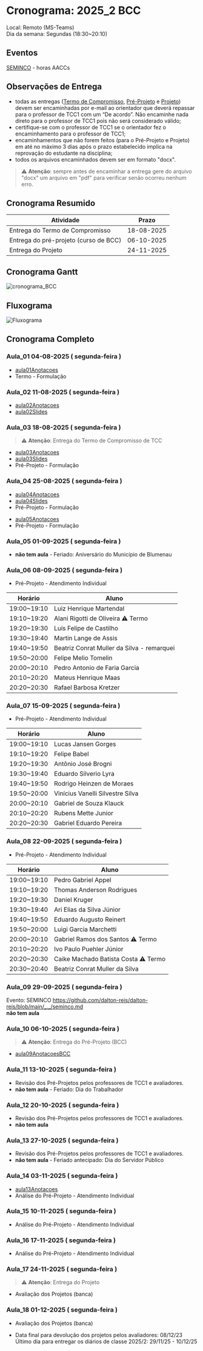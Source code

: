 # Cronograma:  2025_2 BCC  
  
Local:  Remoto (MS-Teams)  
Dia da semana:  Segundas (18:30\~20:10)  
  
<!-- [ ] Aviso: Inicio das aulas <> -->  
  
## Eventos  
  
<!--[Semana Acadêmica](https://github.com/dalton-reis/dalton-reis/blob/main/_._/semanaAcademica.md "Semana Acadêmica") - horas AACCs  -->  
[SEMINCO](https://github.com/dalton-reis/dalton-reis/blob/main/_._/seminco.md "SEMINCO") - horas AACCs  
  
## Observações de Entrega  
  
- todas as entregas ([Termo de Compromisso](../Aulas/aula01Anotacoes.md#termo-de-compromisso "Termo de Compromisso"), [Pré-Projeto](../Aulas/aula02Anotacoes.md#modelos-projetos "Pré-Projeto") e [Projeto](../Aulas/aula02Anotacoes.md#modelos-projetos "Projeto")) devem ser encaminhadas por e-mail ao orientador que deverá repassar para o professor de TCC1 com um “De acordo”. Não encaminhe nada direto para o professor de TCC1 pois não será considerado válido;  
- certifique-se com o professor de TCC1 se o orientador fez o encaminhamento para o professor de TCC1;  
- encaminhamentos que não forem feitos (para o Pré-Projeto e Projeto) em até no máximo 3 dias após o prazo estabelecido implica na reprovação do estudante na disciplina;  
- todos os arquivos encaminhados devem ser em formato "docx".  
  
> ⚠️ **Atenção**: sempre antes de encaminhar a entrega gere do arquivo "docx" um arquivo em "pdf" para verificar senão ocorreu nenhum erro.  
  
## Cronograma Resumido  
  
| Atividade | Prazo |  
|--- | ---- |  
| Entrega do Termo de Compromisso |  18-08-2025  |  
| Entrega do pré-projeto (curso de BCC) |  06-10-2025  |  
| Entrega do Projeto |  24-11-2025  |  
  
## Cronograma Gantt  
  
![cronograma_BCC](../../svg/_BCC/Cronogramas/cronograma_BCC.svg "cronograma_BCC")
  
## Fluxograma  
  
![Fluxograma](cronogramaFluxograma.drawio.svg "fluxograma")  
  
## Cronograma Completo  
  
### Aula_01 04-08-2025  ( segunda-feira )  
  
<!-- \[AVISO] Termo atraso https://github.com/dalton-reis/disciplinaTCC1Privado/projects/1#card-67011391 -->  
- [aula01Anotacoes](../Aulas/aula01Anotacoes.md "aula01Anotacoes")  
- Termo - Formulação  
  
### Aula_02 11-08-2025  ( segunda-feira )  
  
- [aula02Anotacoes](../Aulas/aula02Anotacoes.md "aula02Anotacoes")  
- [aula02Slides](../Aulas/aula02Slides.pdf "aula02Slides")  
  
### Aula_03 18-08-2025  ( segunda-feira )  

> ⚠️ **Atenção**: Entrega do Termo de Compromisso de TCC

- [aula03Anotacoes](../Aulas/aula03Anotacoes.md "aula03Anotacoes")  
- [aula03Slides](../Aulas/aula03Slides.pdf "aula03Slides")  
- Pré-Projeto - Formulação  
  
### Aula_04 25-08-2025  ( segunda-feira )  
  
<!-- \[AVISO] Orientadores https://github.com/dalton-reis/disciplinaTCC1Privado/projects/1#card-67524750 -->  
- [aula04Anotacoes](../Aulas/aula04Anotacoes.md "aula04Anotacoes")  
- [aula04Slides](../Aulas/aula04Slides.pdf "aula04Slides")  
- Pré-Projeto - Formulação  
  
<!-- \[AVISO] banca BCC https://github.com/dalton-reis/disciplinaTCC1Privado/projects/1#card-67445813 -->  
- [aula05Anotacoes](../Aulas/aula05Anotacoes.md "aula05Anotacoes")  
- Pré-Projeto - Formulação  
  
### Aula_05 01-09-2025  ( segunda-feira )  
  
- **não tem aula**  - Feriado: Aniversário do Município de Blumenau  
  
### Aula_06 08-09-2025  ( segunda-feira )  
  
<!-- \[AVISO] Atendimento BCC: https://github.com/dalton-reis/disciplinaTCC1Privado/projects/1#card-85660899 -->  
- Pré-Projeto - Atendimento Individual  

| Horário | Aluno |  
| -- | --- |  
| 19:00~19:10 | Luiz Henrique Martendal |  
| 19:10~19:20 | Alani Rigotti de Oliveira ⚠️ Termo |  
| 19:20~19:30 | Luís Felipe de Castilho |  
| 19:30~19:40 | Martin Lange de Assis |  
| 19:40~19:50 | Beatriz Conrat Muller da Silva - remarquei |  
| 19:50~20:00 | Felipe Melio Tomelin |  
| 20:00~20:10 | Pedro Antonio de Faria Garcia |  
| 20:10~20:20 | Mateus Henrique Maas |  
| 20:20~20:30 | Rafael Barbosa Kretzer |  
  
### Aula_07 15-09-2025  ( segunda-feira )  
  
- Pré-Projeto - Atendimento Individual  

| Horário | Aluno |  
| -- | --- |  
| 19:00~19:10 | Lucas Jansen Gorges |  
| 19:10~19:20 | Felipe Babel |  
| 19:20~19:30 | Antônio José Brogni |  
| 19:30~19:40 | Eduardo Silverio Lyra |  
| 19:40~19:50 | Rodrigo Heinzen de Moraes |  
| 19:50~20:00 | Vinícius Vanelli Silvestre Silva |  
| 20:00~20:10 | Gabriel de Souza Klauck |  
| 20:10~20:20 | Rubens Mette Junior |  
| 20:20~20:30 | Gabriel Eduardo Pereira |  
  
### Aula_08 22-09-2025  ( segunda-feira )  
  
- Pré-Projeto - Atendimento Individual  

| Horário | Aluno |  
| -- | --- |  
| 19:00~19:10 | Pedro Gabriel Appel |  
| 19:10~19:20 | Thomas Anderson Rodrigues |  
| 19:20~19:30 | Daniel Kruger |  
| 19:30~19:40 | Ari Elias da Silva Júnior |  
| 19:40~19:50 | Eduardo Augusto Reinert |  
| 19:50~20:00 | Luigi Garcia Marchetti |  
| 20:00~20:10 | Gabriel Ramos dos Santos ⚠️ Termo |  
| 20:10~20:20 | Ivo Paulo Puehler Júnior |  
| 20:20~20:30 | Caike Machado Batista Costa ⚠️ Termo |  
| 20:30~20:40 | Beatriz Conrat Muller da Silva |  
  
### Aula_09 29-09-2025  ( segunda-feira )  
  
Evento: SEMINCO <https://github.com/dalton-reis/dalton-reis/blob/main/_._/seminco.md>  
**não tem aula**
  
### Aula_10 06-10-2025  ( segunda-feira )  
  
> ⚠️ **Atenção**: Entrega do Pré-Projeto (BCC)  
  
- [aula09AnotacoesBCC](../Aulas/aula09AnotacoesBCC.md "aula09AnotacoesBCC")  
  
### Aula_11 13-10-2025  ( segunda-feira )  
  
<!-- \[ ] Revisão dos Pré-Projetos: https://github.com/dalton-reis/disciplinaTCC1Privado/projects/1#card-86157761 -->  
- Revisão dos Pré-Projetos pelos professores de TCC1 e avaliadores.  
- **não tem aula**  - Feriado: Dia do Trabalhador  
  
### Aula_12 20-10-2025  ( segunda-feira )  
  
- Revisão dos Pré-Projetos pelos professores de TCC1 e avaliadores.  
- **não tem aula**  
  
### Aula_13 27-10-2025  ( segunda-feira )  
  
- Revisão dos Pré-Projetos pelos professores de TCC1 e avaliadores.  
- **não tem aula** - Feriado antecipado: Dia do Servidor Público  
  
### Aula_14 03-11-2025  ( segunda-feira )  
  
- [aula13Anotacoes](../Aulas/aula13Anotacoes.md "aula13Anotacoes")  
- Análise do Pré-Projeto - Atendimento Individual  
  
### Aula_15 10-11-2025  ( segunda-feira )  
  
- Análise do Pré-Projeto - Atendimento Individual  
  
### Aula_16 17-11-2025  ( segunda-feira )  
  
- Análise do Pré-Projeto - Atendimento Individual  
  
### Aula_17 24-11-2025  ( segunda-feira )  
  
> ⚠️ **Atenção**: Entrega do Projeto  
  
- Avaliação dos Projetos (banca)  
  
### Aula_18 01-12-2025  ( segunda-feira )  
  
- Avaliação dos Projetos (banca)  
  
<!-- [ ] Aviso: DION: fechar notas <> -->  
- Data final para devolução dos projetos pelos avaliadores:  08/12/23  
Último dia para entregar os diários de classe 2025/2: 29/11/25 - 10/12/25  
  